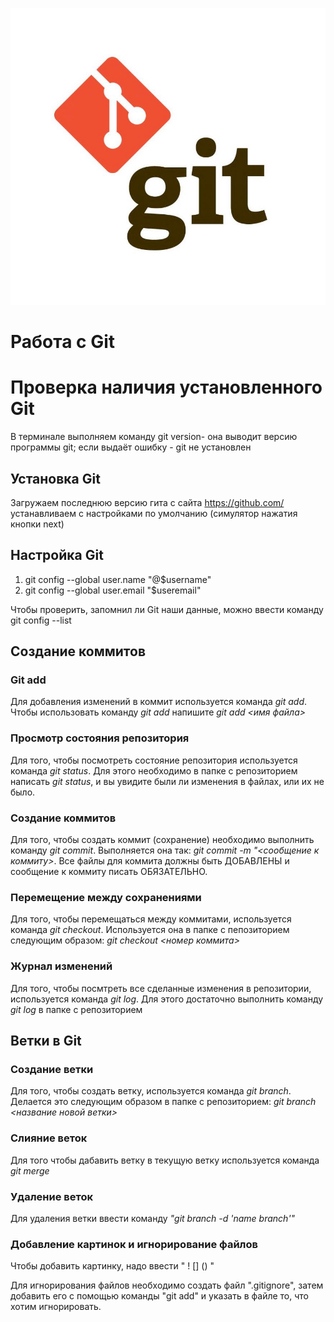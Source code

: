 ![](logotip.jpeg)
# Работа с Git
# Проверка наличия установленного Git

В терминале выполняем команду git version- она выводит версию программы git; если выдаёт ошибку - git не установлен

## Установка Git

Загружаем последнюю версию гита с сайта https://github.com/ устанавливаем с настройками по умолчанию (симулятор нажатия кнопки next) 

## Настройка Git

1. git config --global user.name "@$username"
2. git config --global user.email "$useremail"

Чтобы проверить, запомнил ли Git наши данные, можно ввести команду git config --list
## Создание коммитов

### Git add
Для добавления изменений в коммит используется команда *git add*. Чтобы использовать команду *git add* напишите *git add <имя файла>*

### Просмотр состояния репозитория
Для того, чтобы посмотреть состояние репозитория используется команда *git status*. Для этого необходимо в папке с репозиторием написать *git status*, и вы увидите были ли изменения в файлах, или их не было.

### Создание коммитов
Для того, чтобы создать коммит (сохранение) необходимо выполнить команду *git commit*. Выполняется она так: *git commit -m "<сообщение к коммиту>*. Все файлы для коммита должны быть ДОБАВЛЕНЫ и сообщение к коммиту писать ОБЯЗАТЕЛЬНО.

### Перемещение между сохранениями
Для того, чтобы перемещаться между коммитами, используется команда *git checkout*. Используется она в папке с пепозиторием следующим образом: *git checkout <номер коммита>*

### Журнал изменений
Для того, чтобы посмтреть все сделанные изменения в репозитории, используется команда *git log*. Для этого достаточно выполнить команду *git log* в папке с репозиторием

## Ветки в Git
### Создание ветки
Для того, чтобы создать ветку, используется команда *git branch*. Делается это следующим образом в папке с репозиторием: *git branch <название новой ветки>*

### Слияние веток
Для того чтобы дабавить ветку в текущую ветку используется команда *git merge*

### Удаление веток
Для удаления ветки ввести команду *"git branch -d 'name branch'"*

### Добавление картинок и игнорирование файлов
Чтобы добавить картинку, надо ввести " ! [] () "

Для игнорирования файлов необходимо создать файл ".gitignore", затем добавить его с помощью команды "git add" и указать в файле то, что хотим игнорировать.
